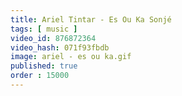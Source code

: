 ```yaml
---
title: Ariel Tintar - Es Ou Ka Sonjé
tags: [ music ]
video_id: 876872364
video_hash: 071f93fbdb
image: ariel - es ou ka.gif
published: true
order : 15000
---
```

